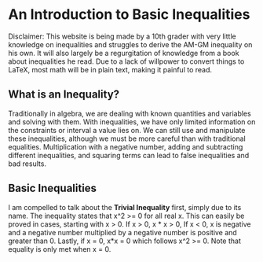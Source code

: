 <title><<Inequalities</title>

# An Introduction to Basic Inequalities

Disclaimer: This website is being made by a 10th grader with very little knowledge on inequalities and struggles to derive the AM-GM inequality on his own. It will also largely be a regurgitation of knowledge from a book about inequalities he read. Due to a lack of willpower to convert things to LaTeX, most math will be in plain text, making it painful to read.

## What is an Inequality?

Traditionally in algebra, we are dealing with known quantities and variables and solving with them. With inequalities, we have only limited information on the constraints or interval a value lies on. We can still use and manipulate these inequalities, although we must be more careful than with traditional equalities. Multiplication with a negative number, adding and subtracting different inequalities, and squaring terms can lead to false inequalities and bad results.

## Basic Inequalities

I am compelled to talk about the **Trivial Inequality** first, simply due to its name. The inequality states that x^2 >= 0 for all real x. This can easily be proved in cases, starting with x > 0. If x > 0, x * x > 0, If x < 0, x is negative and a negative number multiplied by a negative number is positive and greater than 0. Lastly, if x = 0, x*x = 0 which follows x^2 >= 0. Note that equality is only met when x = 0.
